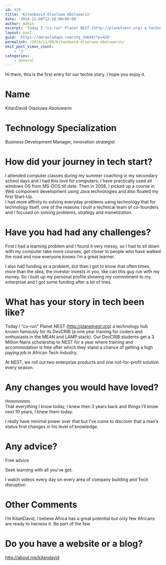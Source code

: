 ```yaml
---
id: 429
title: 'KitanDavid Olaoluwa Aboluwarin'
date: '2018-11-09T12:28:00+00:00'
author: Admin
excerpt: 'Today I "co-run" Planet NEST (http://planetnest.org) a technology hub known famously for its DevCRIB (a one year training for coders and enthusiasts in the MEAN and LAMP stack). Our DevCRIB students get a 3 Million Naira scholarship to NEST for a year where training and accommodation is free after which they stand a chance of getting a high paying job in African Tech Industry.'
layout: post
guid: 'https://daraoladapo.com/stg_34b49/?p=429'
permalink: /2018/11/09/kitandavid-olaoluwa-aboluwarin/
ekit_post_views_count:
    - '2'
categories:
    - General
---
```


Hi there, this is the first entry for our techie story. I hope you enjoy it.

# Name

KitanDavid Olaoluwa Aboluwarin

# Technology Specialization

Business Development Manager, Innovation strategist

# How did your journey in tech start?

I attended computer classes during my summer coaching in my secondary school days and I had this love for computers, I have practically used all windows OS from MS-DOS till date. Then in 2008, I picked up a course in Web component development using Java technologies and also floated my first Start-Up.  
I had more affinity to solving everyday problems using technology that for technology itself, one of the reasons I built a technical team of co-founders and I focused on solving problems, strategy and monetization.

# Have you had had any challenges?

First I had a learning problem and I found it very messy, so I had to sit down with my computer take more courses, get closer to people who have walked the road and now everyone knows I’m a great learner.

I also had funding as a problem, but then I got to know that often times, more than the idea, the investor invests in you, like can this guy run with my money. So I built up my personal profile showing my commitment to my enterprise and I got some funding after a lot of tries.

# What has your story in tech been like?

Today I “co-run” Planet NEST (http://planetnest.org) a technology hub known famously for its DevCRIB (a one year training for coders and enthusiasts in the MEAN and LAMP stack). Our DevCRIB students get a 3 Million Naira scholarship to NEST for a year where training and accommodation is free after which they stand a chance of getting a high paying job in African Tech Industry.

At NEST, we roll out two enterprise products and one not-for-profit solution every season.

# Any changes you would have loved?

Hnmmmmm.  
That everything I know today, I knew then 3 years back and things I’ll know next 10 years, I knew them today.

I really have minimal power over that but I’ve come to discover that a man’s status first changes in his level of knowledge.

# Any advice?

Free advice

Seek learning with all you’ve got.

I watch videos every day on every area of company building and Tech disruption

# Other Comments

I’m KitanDavid, I believe Africa has a great potential but only few Africans are ready to harness it. Be part of the few.

# Do you have a website or a blog?

<http://about.me/kitandavid>